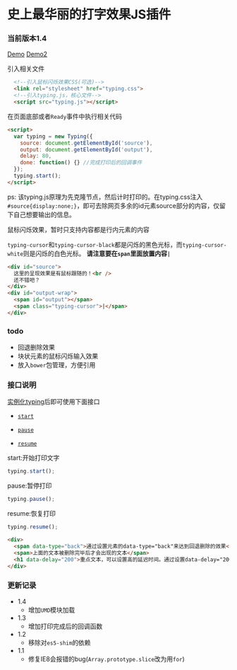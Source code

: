 # 史上最华丽的打字效果JS插件

### 当前版本**1.4**

[Demo](http://coffeedeveloper.github.io/typing.js/demo.html)
[Demo2](http://coffeedeveloper.github.io/typing.js/demo2.html)

引入相关文件

```html
  <!--引入鼠标闪烁效果CSS(可选)-->
  <link rel="stylesheet" href="typing.css">
  <!--引入typing.js，核心文件-->
  <script src="typing.js"></script>
```

在页面底部或者`Ready`事件中执行相关代码

<a name="instance" />

```html
<script>
  var typing = new Typing({
    source: document.getElementById('source'),
    output: document.getElementById('output'),
    delay: 80,
    done: function() {} //完成打印后的回调事件
  });
  typing.start();
</script>
```

ps: 该typing.js原理为先克隆节点，然后计时打印的。在typing.css注入`#source{display:none;}`，即可去除网页多余的id元素source部分的内容，仅留下自己想要输出的信息。

鼠标闪烁效果，暂时只支持内容都是行内元素的内容

`typing-cursor`和`typing-cursor-black`都是闪烁的黑色光标，而`typing-cursor-white`则是闪烁的白色光标。
**请注意要在`span`里面放置内容`|`**

```html
<div id="source">
  这里的呈现效果是有鼠标跟随的！<br />
  还不错吧？
</div>
<div id="output-wrap">
  <span id="output"></span>
  <span class="typing-cursor">|</span>
</div>
```

### todo

- 回退删除效果
- 块状元素的鼠标闪烁输入效果
- 放入`bower`包管理，方便引用

### 接口说明

[实例化typing](#instance)后即可使用下面接口

- [`start`](#start)

- [`pause`](#pause)

- [`resume`]('#resume')

<a name="start" />
start:开始打印文字

```js
typing.start();
```

<a name="pause" />
pause:暂停打印

```js
typing.pause();
```


<a name="resume" />
resume:恢复打印

```js
typing.resume();
```


```html
<div>
  <span data-type="back">通过设置元素的data-type="back"来达到回退删除的效果</span>
  <span>上面的文本被删除完毕后才会出现的文本</span>
  <h1 data-delay="200">重点文本，可以设置高的延迟时间。通过设置data-delay="200"来设置打印效果的毫秒数</h1>
</div>
```
### 更新记录

- 1.4
  - 增加`UMD`模块加载
- 1.3
  - 增加打印完成后的回调函数
- 1.2
  - 移除对`es5-shim`的依赖
- 1.1
  - 修复IE8会报错的bug(`Array.prototype.slice`改为用`for`)
